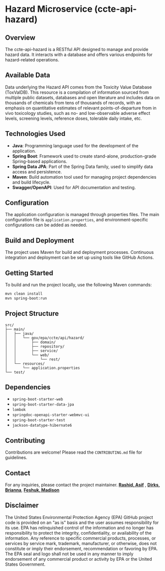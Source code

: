 # Hazard Microservice (ccte-api-hazard)

## Overview
The ccte-api-hazard is a RESTful API designed to manage and provide hazard data. It interacts with a database and offers various endpoints for hazard-related operations.

## Available Data
Data underlying the Hazard API comes from the Toxicity Value Database (ToxValDB). This resource is a compilation of information sourced from multiple public datasets, databases and open literature and includes data on thousands of chemicals from tens of thousands of records, with an emphasis on quantitative estimates of relevant points-of-departure from in vivo toxicology studies, such as no- and low-observable adverse effect levels, screening levels, reference doses, tolerable daily intake, etc.

## Technologies Used
- **Java**: Programming language used for the development of the application.
- **Spring Boot**: Framework used to create stand-alone, production-grade Spring-based applications.
- **Spring Data JPA**: Part of the Spring Data family, used to simplify data access and persistence.
- **Maven**: Build automation tool used for managing project dependencies and build lifecycle.
- **Swagger/OpenAPI**: Used for API documentation and testing.

## Configuration
The application configuration is managed through properties files. The main configuration file is `application.properties`, and environment-specific configurations can be added as needed.

## Build and Deployment
The project uses Maven for build and deployment processes. Continuous integration and deployment can be set up using tools like GitHub Actions.

## Getting Started
To build and run the project locally, use the following Maven commands:

```sh
mvn clean install
mvn spring-boot:run
```

## Project Structure
```plaintext
src/
├── main/
│   ├── java/
│   │   └── gov/epa/ccte/api/hazard/
│   │       ├── domain/
│   │       ├── repository/
│   │       ├── service/
│   │       └── web/
│   │           └── rest/
│   └── resources/
│       └── application.properties
└── test/
```

## Dependencies
- `spring-boot-starter-web`
- `spring-boot-starter-data-jpa`
- `lombok`
- `springdoc-openapi-starter-webmvc-ui`
- `spring-boot-starter-test`
- `jackson-datatype-hibernate6`

## Contributing
Contributions are welcome! Please read the `CONTRIBUTING.md` file for guidelines.

## Contact
 For any inquiries, please contact the project maintainer. **[Rashid, Asif](https://github.com/asif-rashid)** , **[Dirks, Brianna](https://github.com/bridirks)**, **[Feshuk, Madison](https://github.com/madison-feshuk)**

## Disclaimer
The United States Environmental Protection Agency (EPA) GitHub project code is provided on an "as is" basis and the user assumes responsibility for its use. EPA has relinquished control of the information and no longer has responsibility to protect the integrity, confidentiality, or availability of the information. Any reference to specific commercial products, processes, or services by service mark, trademark, manufacturer, or otherwise, does not constitute or imply their endorsement, recommendation or favoring by EPA. The EPA seal and logo shall not be used in any manner to imply endorsement of any commercial product or activity by EPA or the United States Government. 